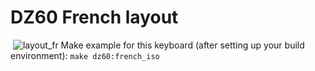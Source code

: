 # DZ60 French layout
​
![layout_fr](https://imgur.com/gallery/ItVW2lj)
​
Make example for this keyboard (after setting up your build environment): ```make dz60:french_iso```